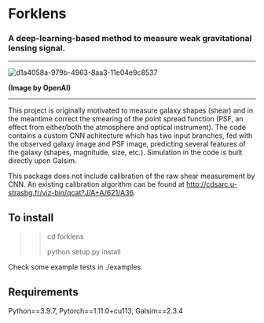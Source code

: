 # Forklens
### A deep-learning-based method to measure weak gravitational lensing signal.

------------------------------------------------------------------------------------------

![d1a4058a-979b-4963-8aa3-11e04e9c8537](https://user-images.githubusercontent.com/31132161/208124496-0a75bac7-c328-46b6-8d97-734868888a0a.jpg)

**(Image by OpenAI)**

----------------------------------------------------------------------------------------

This project is originally motivated to measure galaxy shapes (shear) and in the meantime correct the smearing of the point spread function (PSF, an effect from either/both the atmosphere and optical instrument). The code contains a custom CNN achitecture which has two input branches, fed with the observed galaxy image and PSF image, predicting several features of the galaxy (shapes, magnitude, size, etc.). Simulation in the code is built directly upon Galsim.

This package does not include calibration of the raw shear measurement by CNN. An existing calibration algorithm can be found at http://cdsarc.u-strasbg.fr/viz-bin/qcat?J/A+A/621/A36.


## To install

>> cd forklens
>> 
>> python setup.py install

Check some example tests in ./examples.


## Requirements
Python==3.9.7, Pytorch==1.11.0+cu113, Galsim==2.3.4
